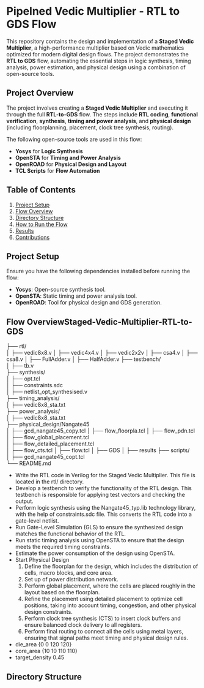# Pipelned Vedic Multiplier - RTL to GDS Flow
This repository contains the design and implementation of a **Staged Vedic Multiplier**, a high-performance multiplier based on Vedic mathematics optimized for modern digital design flows. The project demonstrates the **RTL to GDS** flow, automating the essential steps in logic synthesis, timing analysis, power estimation, and physical design using a combination of open-source tools.

## Project Overview

The project involves creating a **Staged Vedic Multiplier** and executing it through the full **RTL-to-GDS** flow. The steps include **RTL coding**, **functional verification**, **synthesis**, **timing and power analysis**, and **physical design** (including floorplanning, placement, clock tree synthesis, routing).

The following open-source tools are used in this flow:
- **Yosys** for **Logic Synthesis**
- **OpenSTA** for **Timing and Power Analysis**
- **OpenROAD** for **Physical Design and Layout**
- **TCL Scripts** for **Flow Automation**

## Table of Contents

1. [Project Setup](#project-setup)
2. [Flow Overview](#flow-overview)
4. [Directory Structure](#directory-structure)
5. [How to Run the Flow](#how-to-run-the-flow)
6. [Results](#results)
7. [Contributions](#contributions)

## Project Setup

Ensure you have the following dependencies installed before running the flow:

- **Yosys**: Open-source synthesis tool.
- **OpenSTA**: Static timing and power analysis tool.
- **OpenROAD**: Tool for physical design and GDS generation.

## Flow OverviewStaged-Vedic-Multiplier-RTL-to-GDS
├── rtl/                         
│   ├── vedic8x8.v
│   ├── vedic4x4.v
│   ├── vedic2x2v
│   ├── csa4.v
│   ├── csa8.v
│   ├── FullAdder.v
│   ├── HalfAdder.v
├── testbench/                    
│   ├── tb.v     
├── synthesis/                    
│   ├── opt.tcl          
│   ├── constraints.sdc           
│   ├── netlist_opt_synthesised.v     
├── timing_analysis/              
│   ├── vedic8x8_sta.txt        
├── power_analysis/               
│   ├── vedic8x8_sta.txt          
├── physical_design/Nangate45              
│   ├── gcd_nangate45_copy.tcl
│   ├── flow_floorpla.tcl
│   ├── flow_pdn.tcl
│   ├── flow_global_placement.tcl             
│   ├── flow_detailed_placement.tcl  
│   ├── flow_cts.tcl
│   ├── flow.tcl
│   ├── GDS
│   ├── results
├── scripts/                       
│   ├── gcd_nangate45_copt.tcl          
└── README.md                      


- Write the RTL code in Verilog for the Staged Vedic Multiplier. This file is located in the rtl/ directory.
- Develop a testbench to verify the functionality of the RTL design. This testbench is responsible for applying test vectors and checking the output.
- Perform logic synthesis using the Nangate45_typ.lib technology library, with the help of constraints.sdc file. This converts the RTL code into a gate-level netlist.
- Run Gate-Level Simulation (GLS) to ensure the synthesized design matches the functional behavior of the RTL.
- Run static timing analysis using OpenSTA to ensure that the design meets the required timing constraints.
- Estimate the power consumption of the design using OpenSTA.
- Start Physical Design
  1. Define the floorplan for the design, which includes the distribution of cells, macro blocks, and core area.
  2. Set up of power distribution network.
  3. Perform global placement, where the cells are placed roughly in the layout based on the floorplan.
  4. Refine the placement using detailed placement to optimize cell positions, taking into account timing, congestion, and other physical design constraints.
  5. Perform clock tree synthesis (CTS) to insert clock buffers and ensure balanced clock delivery to all registers.
  6. Perform final routing to connect all the cells using metal layers, ensuring that signal paths meet timing and physical design rules.
- die_area {0 0 120 120}
- core_area {10 10 110 110}
- target_density 0.45

## Directory Structure 


